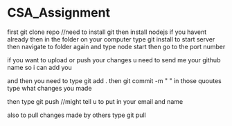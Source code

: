 # CSA_Assignment
first git clone repo //need to install git
then install nodejs if you havent already
then in the folder on your computer type git install
to start server then navigate to folder again and type node start then go to the port number

if you want to upload or push your changes u need to send me your github name so i can add you

and then you need to type git add . 
then git commit -m " " in those quoutes type what changes you made

then type git push //might tell u to put in your email and name

also to pull changes made by others type git pull